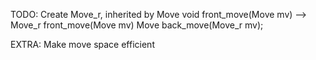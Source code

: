 TODO:
        Create Move_r, inherited by Move
        void front_move(Move mv) --> Move_r front_move(Move mv)
        Move back_move(Move_r mv);

EXTRA:
        Make move space efficient
